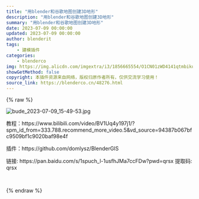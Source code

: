 ```yaml
---
title: "用blender和谷歌地图创建3D地形"
description: "用blender和谷歌地图创建3D地形"
summary: "用blender和谷歌地图创建3D地形"
date: 2023-07-09 00:00:00
updated: 2023-07-09 00:00:00
author: blenderit
tags: 
    - 建模插件
categories:
    - blenderco
img: https://img.alicdn.com/imgextra/i3/1856665554/O1CN01zWD4141qtmbiku8WX_!!1856665554.jpg
showGetMethod: false
copyright: 本插件资源来自网络，版权归原作者所有，仅供交流学习使用！
source_link: https://blenderco.cn/48276.html
---
```


{% raw %}
<p><img src="https://img.alicdn.com/imgextra/i3/1856665554/O1CN01zWD4141qtmbiku8WX_!!1856665554.jpg" alt="bude_2023-07-09_15-49-53.jpg"></p><p>教程：https://www.bilibili.com/video/BV1Uq4y197j1/?spm_id_from=333.788.recommend_more_video.5&amp;vd_source=94387b067bfc9509bf1c9020baf98e4f</p><p>插件：https://github.com/domlysz/BlenderGIS</p><p>链接: https://pan.baidu.com/s/1spuch_l-1usfhJMa7ccFDw?pwd=qrsx 提取码: qrsx</p><p> </p>
<div style="display: none">blenderco</div>
{% endraw %}